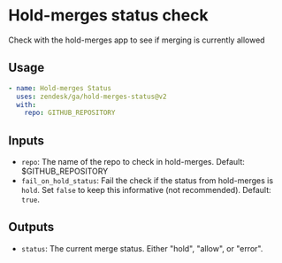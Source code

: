 # Hold-merges status check

Check with the hold-merges app to see if merging is currently allowed

## Usage

```yaml
- name: Hold-merges Status
  uses: zendesk/ga/hold-merges-status@v2
  with:
    repo: GITHUB_REPOSITORY
```

## Inputs

- `repo`: The name of the repo to check in hold-merges. Default: $GITHUB_REPOSITORY
- `fail_on_hold_status`: Fail the check if the status from hold-merges is `hold`. Set `false` to keep this informative (not recommended). Default: `true`.

## Outputs

- `status`: The current merge status. Either "hold", "allow", or "error".
